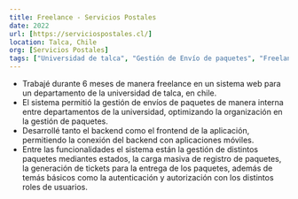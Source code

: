 ```yaml
---
title: Freelance - Servicios Postales
date: 2022
url: [https://serviciospostales.cl/]
location: Talca, Chile
org: [Servicios Postales]
tags: ["Universidad de talca", "Gestión de Envío de paquetes", "Freelancce"]
---
```


- Trabajé durante 6 meses de manera freelance en un sistema web para un departamento de la universidad de talca, en chile. 
- El sistema permitió la gestión de envíos de paquetes de manera interna entre departamentos de la universidad, optimizando la organización en la gestión de paquetes.
- Desarrollé tanto el backend como el frontend de la aplicación, permitiendo la conexión del backend con aplicaciones móviles.
- Entre las funcionalidades el sistema están la gestión de distintos paquetes mediantes estados, la carga masiva de registro de paquetes, la generación de tickets para la entrega de los paquetes, además de temás básicos como la autenticación y autorización con los distintos roles de usuarios.
